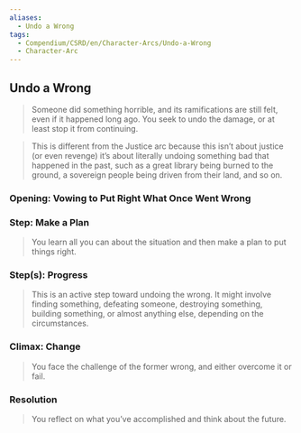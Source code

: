 ```yaml
---
aliases:
  - Undo a Wrong
tags:
  - Compendium/CSRD/en/Character-Arcs/Undo-a-Wrong
  - Character-Arc
---
```

## Undo a Wrong  
>Someone did something horrible, and its ramifications are still felt, even if it happened long ago. You seek to undo the damage, or at least stop it from continuing.  
>  
>This is different from the Justice arc because this isn’t about justice (or even revenge) it’s about literally undoing something bad that happened in the past, such as a great library being burned to the ground, a sovereign people being driven from their land, and so on.  
### Opening: Vowing to Put Right What Once Went Wrong  
### Step: Make a Plan  
>You learn all you can about the situation and then make a plan to put things right.  
### Step(s): Progress  
>This is an active step toward undoing the wrong. It might involve finding something, defeating someone, destroying something, building something, or almost anything else, depending on the circumstances.  
### Climax: Change  
>You face the challenge of the former wrong, and either overcome it or fail.  
### Resolution  
>You reflect on what you’ve accomplished and think about the future.  
